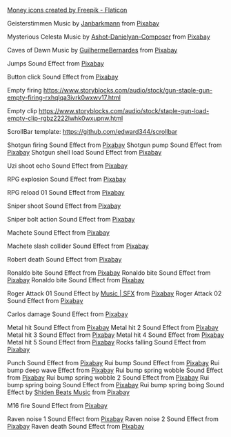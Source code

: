 <a href="https://www.flaticon.com/free-icons/money" title="money icons">Money icons created by Freepik - Flaticon</a>

Geisterstimmen Music by <a href="https://pixabay.com/pt/users/janbarkmann-118439/?utm_source=link-attribution&amp;utm_medium=referral&amp;utm_campaign=music&amp;utm_content=118442">Janbarkmann</a> from <a href="https://pixabay.com/music//?utm_source=link-attribution&amp;utm_medium=referral&amp;utm_campaign=music&amp;utm_content=118442">Pixabay</a>


Mysterious Celesta Music by <a href="https://pixabay.com/pt/users/ashot-danielyan-composer-27049680/?utm_source=link-attribution&amp;utm_medium=referral&amp;utm_campaign=music&amp;utm_content=114064">Ashot-Danielyan-Composer</a> from <a href="https://pixabay.com//?utm_source=link-attribution&amp;utm_medium=referral&amp;utm_campaign=music&amp;utm_content=114064">Pixabay</a>


Caves of Dawn Music by <a href="https://pixabay.com/pt/users/guilhermebernardes-24203804/?utm_source=link-attribution&amp;utm_medium=referral&amp;utm_campaign=music&amp;utm_content=10376">GuilhermeBernardes</a> from <a href="https://pixabay.com//?utm_source=link-attribution&amp;utm_medium=referral&amp;utm_campaign=music&amp;utm_content=10376">Pixabay</a>


Jumps Sound Effect from <a href="https://pixabay.com/?utm_source=link-attribution&amp;utm_medium=referral&amp;utm_campaign=music&amp;utm_content=65494">Pixabay</a>


Button click Sound Effect from <a href="https://pixabay.com/?utm_source=link-attribution&amp;utm_medium=referral&amp;utm_campaign=music&amp;utm_content=97915">Pixabay</a>

Empty firing https://www.storyblocks.com/audio/stock/gun-staple-gun-empty-firing-rxhqlqa3ivrk0wxwv17.html

Empty clip https://www.storyblocks.com/audio/stock/staple-gun-load-empty-clip-rgbz2222lwhk0wxupnw.html

ScrollBar template: https://github.com/edward344/scrollbar

Shotgun firing Sound Effect from <a href="https://pixabay.com/?utm_source=link-attribution&amp;utm_medium=referral&amp;utm_campaign=music&amp;utm_content=39753">Pixabay</a>
Shotgun pump Sound Effect from <a href="https://pixabay.com/?utm_source=link-attribution&amp;utm_medium=referral&amp;utm_campaign=music&amp;utm_content=81021">Pixabay</a>
Shotgun shell load Sound Effect from <a href="https://pixabay.com/?utm_source=link-attribution&amp;utm_medium=referral&amp;utm_campaign=music&amp;utm_content=6464">Pixabay</a>

Uzi shoot echo Sound Effect from <a href="https://pixabay.com/sound-effects/?utm_source=link-attribution&amp;utm_medium=referral&amp;utm_campaign=music&amp;utm_content=6349">Pixabay</a>

RPG explosion Sound Effect from <a href="https://pixabay.com/?utm_source=link-attribution&amp;utm_medium=referral&amp;utm_campaign=music&amp;utm_content=6288">Pixabay</a>

RPG reload 01 Sound Effect from <a href="https://pixabay.com/?utm_source=link-attribution&amp;utm_medium=referral&amp;utm_campaign=music&amp;utm_content=7132">Pixabay</a>

Sniper shoot Sound Effect from <a href="https://pixabay.com/?utm_source=link-attribution&amp;utm_medium=referral&amp;utm_campaign=music&amp;utm_content=39789">Pixabay</a>

Sniper bolt action Sound Effect from <a href="https://pixabay.com/?utm_source=link-attribution&amp;utm_medium=referral&amp;utm_campaign=music&amp;utm_content=71670">Pixabay</a>

Machete Sound Effect from <a href="https://pixabay.com/sound-effects/?utm_source=link-attribution&amp;utm_medium=referral&amp;utm_campaign=music&amp;utm_content=7174">Pixabay</a>

Machete slash collider Sound Effect from <a href="https://pixabay.com/sound-effects/?utm_source=link-attribution&amp;utm_medium=referral&amp;utm_campaign=music&amp;utm_content=36354">Pixabay</a>

Robert death Sound Effect from <a href="https://pixabay.com/?utm_source=link-attribution&amp;utm_medium=referral&amp;utm_campaign=music&amp;utm_content=6110">Pixabay</a>

Ronaldo bite Sound Effect from <a href="https://www.epidemicsound.com/track/yKXTvfXYFX/">Pixabay</a>
Ronaldo bite Sound Effect from <a href="https://www.epidemicsound.com/track/GXCF1mPgFl/">Pixabay</a>
Ronaldo bite Sound Effect from <a href="https://www.epidemicsound.com/track/mvKaG9VWcT/">Pixabay</a>

Roger Attack 01 Sound Effect by <a href="https://pixabay.com/pt/users/universfield-28281460/?utm_source=link-attribution&amp;utm_medium=referral&amp;utm_campaign=music&amp;utm_content=123106">Music | SFX</a> from <a href="https://pixabay.com//?utm_source=link-attribution&amp;utm_medium=referral&amp;utm_campaign=music&amp;utm_content=123106">Pixabay</a>
Roger Attack 02 Sound Effect from <a href="https://pixabay.com/?utm_source=link-attribution&amp;utm_medium=referral&amp;utm_campaign=music&amp;utm_content=5990">Pixabay</a>

Carlos damage Sound Effect from <a href="https://pixabay.com/sound-effects/?utm_source=link-attribution&amp;utm_medium=referral&amp;utm_campaign=music&amp;utm_content=47244">Pixabay</a>

Metal hit Sound Effect from <a href="https://pixabay.com/sound-effects/?utm_source=link-attribution&amp;utm_medium=referral&amp;utm_campaign=music&amp;utm_content=6963">Pixabay</a>
Metal hit 2 Sound Effect from <a href="https://pixabay.com/sound-effects/?utm_source=link-attribution&amp;utm_medium=referral&amp;utm_campaign=music&amp;utm_content=6917">Pixabay</a>
Metal hit 3 Sound Effect from <a href="https://pixabay.com/sound-effects/?utm_source=link-attribution&amp;utm_medium=referral&amp;utm_campaign=music&amp;utm_content=72681">Pixabay</a>
Metal hit 4 Sound Effect from <a href="https://pixabay.com/sound-effects/?utm_source=link-attribution&amp;utm_medium=referral&amp;utm_campaign=music&amp;utm_content=103310">Pixabay</a>
Metal hit 5 Sound Effect from <a href="https://pixabay.com/sound-effects/?utm_source=link-attribution&amp;utm_medium=referral&amp;utm_campaign=music&amp;utm_content=38417">Pixabay</a>
Rocks falling Sound Effect from <a href="https://pixabay.com/sound-effects/?utm_source=link-attribution&amp;utm_medium=referral&amp;utm_campaign=music&amp;utm_content=6304">Pixabay</a>

Punch Sound Effect from <a href="https://pixabay.com/sound-effects/?utm_source=link-attribution&amp;utm_medium=referral&amp;utm_campaign=music&amp;utm_content=14897">Pixabay</a>
Rui bump Sound Effect from <a href="https://pixabay.com/sound-effects/?utm_source=link-attribution&amp;utm_medium=referral&amp;utm_campaign=music&amp;utm_content=45732">Pixabay</a>
Rui bump deep wave Effect from <a href="https://pixabay.com/?utm_source=link-attribution&amp;utm_medium=referral&amp;utm_campaign=music&amp;utm_content=102934">Pixabay</a>
Rui bump spring wobble Sound Effect from <a href="https://pixabay.com/sound-effects/?utm_source=link-attribution&amp;utm_medium=referral&amp;utm_campaign=music&amp;utm_content=81382">Pixabay</a>
Rui bump spring wobble 2 Sound Effect from <a href="https://pixabay.com/?utm_source=link-attribution&amp;utm_medium=referral&amp;utm_campaign=music&amp;utm_content=105799">Pixabay</a>
Rui bump spring boing Sound Effect from <a href="https://pixabay.com/?utm_source=link-attribution&amp;utm_medium=referral&amp;utm_campaign=music&amp;utm_content=6222">Pixabay</a>
Rui bump spring boing Sound Effect by <a href="https://pixabay.com/pt/users/shidenbeatsmusic-25676252/?utm_source=link-attribution&amp;utm_medium=referral&amp;utm_campaign=music&amp;utm_content=110924">Shiden Beats Music</a> from <a href="https://pixabay.com//?utm_source=link-attribution&amp;utm_medium=referral&amp;utm_campaign=music&amp;utm_content=110924">Pixabay</a>

M16 fire Sound Effect from <a href="https://pixabay.com/?utm_source=link-attribution&amp;utm_medium=referral&amp;utm_campaign=music&amp;utm_content=14725">Pixabay</a>

Raven noise 1 Sound Effect from <a href="https://pixabay.com/?utm_source=link-attribution&amp;utm_medium=referral&amp;utm_campaign=music&amp;utm_content=5986">Pixabay</a>
Raven noise 2 Sound Effect from <a href="https://pixabay.com/sound-effects/?utm_source=link-attribution&amp;utm_medium=referral&amp;utm_campaign=music&amp;utm_content=6749">Pixabay</a>
Raven death Sound Effect from <a href="https://pixabay.com/?utm_source=link-attribution&amp;utm_medium=referral&amp;utm_campaign=music&amp;utm_content=83866">Pixabay</a>